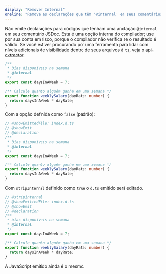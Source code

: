 ```yaml
---
display: "Remover Internal"
oneline: "Remove as declarações que têm '@internal' em seus comentários JSDoc"
---
```


Não emite declarações para códigos que tenham uma anotação `@internal` em seu comentário JSDoc.
Esta é uma opção interna do compilador; use por sua conta em risco, porque o compilador não verifica se o resultado é válido.
Se você estiver procurando por uma ferramenta para lidar com níveis adicionais de visibilidade dentro de seus arquivos `d.ts`, veja o [api-extractor](https://api-extractor.com).

```ts twoslash
/**
 * Dias disponíveis na semana
 * @internal
 */
export const daysInAWeek = 7;

/** Calcule quanto alguém ganha em uma semana */
export function weeklySalary(dayRate: number) {
  return daysInAWeek * dayRate;
}
```

Com a opção definida como `false` (padrão):

```ts twoslash
// @showEmittedFile: index.d.ts
// @showEmit
// @declaration
/**
 * Dias disponíveis na semana
 * @internal
 */
export const daysInAWeek = 7;

/** Calcule quanto alguém ganha em uma semana */
export function weeklySalary(dayRate: number) {
  return daysInAWeek * dayRate;
}
```

Com `stripInternal` definido como `true` o `d.ts` emitido será editado.

```ts twoslash
// @stripinternal
// @showEmittedFile: index.d.ts
// @showEmit
// @declaration
/**
 * Dias disponíveis na semana
 * @internal
 */
export const daysInAWeek = 7;

/** Calcule quanto alguém ganha em uma semana */
export function weeklySalary(dayRate: number) {
  return daysInAWeek * dayRate;
}
```

A JavaScript emitido ainda é o mesmo.
